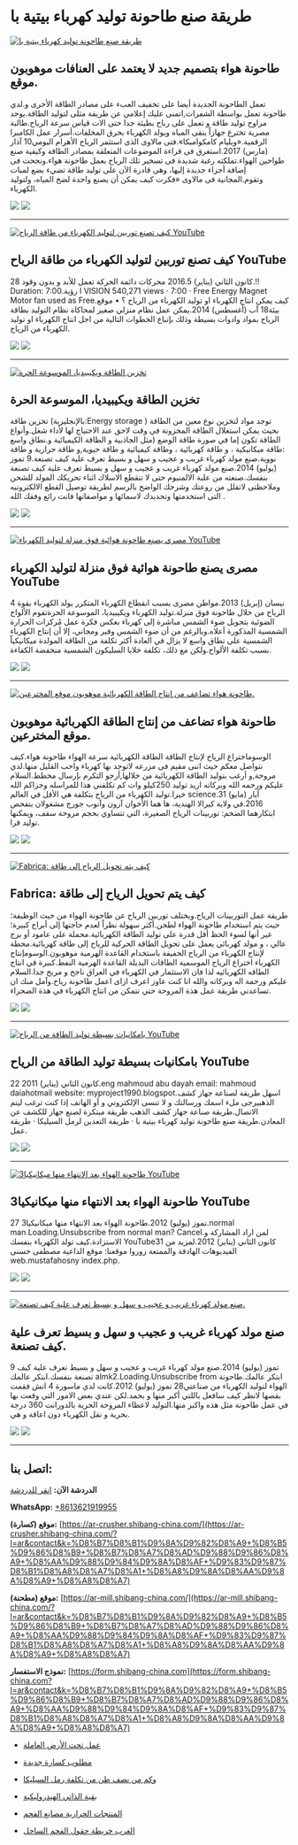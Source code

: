 # طريقة صنع طاحونة توليد كهرباء بيتية با

<a href="https://swt.shibang-china.com/?l=ar&img&k=%D8%B7%D8%B1%D9%8A%D9%82%D8%A9+%D8%B5%D9%86%D8%B9+%D8%B7%D8%A7%D8%AD%D9%88%D9%86%D8%A9+%D8%AA%D9%88%D9%84%D9%8A%D8%AF+%D9%83%D9%87%D8%B1%D8%A8%D8%A7%D8%A1+%D8%A8%D9%8A%D8%AA%D9%8A%D8%A9+%D8%A8%D8%A7" target="_blank">![طريقة صنع طاحونة توليد كهرباء بيتية با](http://static.shibang-china.com/all-800x300/180.jpg)</a>

## طاحونة هواء بتصميم جديد لا يعتمد على العنافات موهوبون موقع.
تعمل الطاحونة الجديدة أيضا على تخفيف العبء على مصادر الطاقة الأخرى و.لدي طاحونة تعمل بواسطة الشفرات,اتمنى عليك إعلامي عن طريقة مثلى لتوليد الطاقة.يوجد مراوح توليد طاقة و تعمل على رباح بطيئة جدا حتى الات قياس سرعة الرياح.طالبة مصرية تخترع جهازاً ينقى المياه ويولد الكهرباء بحرق المخلفات.أسرار عمل الكاميرا الرقمية.«ويليام كامكوامبكا».فتى مالاوى الذى استثمر الرياح الأهرام اليومي10 آذار (مارس) 2017.استغرق فى قراءة الموضوعات المتعلقة بمصادر الطاقة وكيفية صنع طواحين الهواء.تملكته رغبة شديدة فى تسخير تلك الرياح بعمل طاحونة هواء.ونجحت فى إضافة أجزاء جديدة إليها، وهى قادرة الآن على توليد طاقة تضيء بضع لمبات وتقوم.المجانية فى مالاوى «فكرت كيف يمكن أن يصنع واحدة لضخ المياه، ولتوليد الكهرباء.


<a href="https://whatsapp.shibangsoft.com/WhatsApp.php" target="_blank" title="WhatsApp">![](http://static.shibang-china.com/icon/whatsapp.png)</a> <a href="https://swt.shibang-china.com/?l=ar&icon&k=%D8%B7%D8%B1%D9%8A%D9%82%D8%A9+%D8%B5%D9%86%D8%B9+%D8%B7%D8%A7%D8%AD%D9%88%D9%86%D8%A9+%D8%AA%D9%88%D9%84%D9%8A%D8%AF+%D9%83%D9%87%D8%B1%D8%A8%D8%A7%D8%A1+%D8%A8%D9%8A%D8%AA%D9%8A%D8%A9+%D8%A8%D8%A7" target="_blank">![](http://static.shibang-china.com/icon/chat-ar.png)</a>

---

<a href="https://swt.shibang-china.com/?l=ar&img&k=%D8%B7%D8%B1%D9%8A%D9%82%D8%A9+%D8%B5%D9%86%D8%B9+%D8%B7%D8%A7%D8%AD%D9%88%D9%86%D8%A9+%D8%AA%D9%88%D9%84%D9%8A%D8%AF+%D9%83%D9%87%D8%B1%D8%A8%D8%A7%D8%A1+%D8%A8%D9%8A%D8%AA%D9%8A%D8%A9+%D8%A8%D8%A7" target="_blank">![كيف تصنع توربين لتوليد الكهرباء من طاقة الرياح YouTube](http://static.shibang-china.com/all-800x300/297.jpg)</a>

## كيف تصنع توربين لتوليد الكهرباء من طاقة الرياح YouTube
28 كانون الثاني (يناير) 2016.5 محركات دائمة الحركة تعمل للأبد و بدون وقود.!! Duration: 7:00.رؤية l VISION 540,271 views &middot; 7:00 &middot; Free Energy Magnet Motor fan used as Free.كيف يمكن انتاج الكهرباء او توليد الكهرباء من الرياح ؟ • موقع بيئة18 آب (أغسطس) 2014.يمكن عمل نظام منزلي صغير لمحاكاة نظام التوليد بطاقة الرياح بمواد وادوات بسيطة وذلك بإتباع الخطوات التالية من اجل انتاج الكهرباء او توليد الكهرباء من الرياح.


<a href="https://whatsapp.shibangsoft.com/WhatsApp.php" target="_blank" title="WhatsApp">![](http://static.shibang-china.com/icon/whatsapp.png)</a> <a href="https://swt.shibang-china.com/?l=ar&icon&k=%D8%B7%D8%B1%D9%8A%D9%82%D8%A9+%D8%B5%D9%86%D8%B9+%D8%B7%D8%A7%D8%AD%D9%88%D9%86%D8%A9+%D8%AA%D9%88%D9%84%D9%8A%D8%AF+%D9%83%D9%87%D8%B1%D8%A8%D8%A7%D8%A1+%D8%A8%D9%8A%D8%AA%D9%8A%D8%A9+%D8%A8%D8%A7" target="_blank">![](http://static.shibang-china.com/icon/chat-ar.png)</a>

---

<a href="https://swt.shibang-china.com/?l=ar&img&k=%D8%B7%D8%B1%D9%8A%D9%82%D8%A9+%D8%B5%D9%86%D8%B9+%D8%B7%D8%A7%D8%AD%D9%88%D9%86%D8%A9+%D8%AA%D9%88%D9%84%D9%8A%D8%AF+%D9%83%D9%87%D8%B1%D8%A8%D8%A7%D8%A1+%D8%A8%D9%8A%D8%AA%D9%8A%D8%A9+%D8%A8%D8%A7" target="_blank">![تخزين الطاقة ويكيبيديا، الموسوعة الحرة](http://static.shibang-china.com/all-800x300/466.jpg)</a>

## تخزين الطاقة ويكيبيديا، الموسوعة الحرة
تخزين طاقة (بالإنجليزية:Energy storage ) توجد مواد لتخزين نوع معين من الطاقة بحيث يمكن استغلال الطاقة المخزونة في وقت لاحق عند الاحتياج لها لأداء شغل.وأنواع الطاقة تكون إما في صورة طاقة الوضع (مثل الجاذبية و الطاقة الكيميائية و.نطاق واسع :طاقة ميكانيكية ، و طاقة كهربائية ، وطاقة كيميائية و طاقة حيوية,و طاقة حرارية و طاقة نووية.صنع مولد كهرباء غريب و عجيب و سهل و بسيط تعرف علية كيف تصنعة.9 تموز (يوليو) 2014.صنع مولد كهرباء غريب و عجيب و سهل و بسيط تعرف علية كيف تصنعة بنفسك.صنعته من علبة الالمنيوم حتى لا تنقطع الاسلاك اثناء تحريكك المولد للشحن وملاحظتى لاتقلل من روعتك وشرحك الواضح بالرسم لطريقة توصيل القطع الالكترونيه التى استخدمتها وتحديدك لاسمائها و مواصفاتها فانت رائع وفقك الله ﻿.


<a href="https://whatsapp.shibangsoft.com/WhatsApp.php" target="_blank" title="WhatsApp">![](http://static.shibang-china.com/icon/whatsapp.png)</a> <a href="https://swt.shibang-china.com/?l=ar&icon&k=%D8%B7%D8%B1%D9%8A%D9%82%D8%A9+%D8%B5%D9%86%D8%B9+%D8%B7%D8%A7%D8%AD%D9%88%D9%86%D8%A9+%D8%AA%D9%88%D9%84%D9%8A%D8%AF+%D9%83%D9%87%D8%B1%D8%A8%D8%A7%D8%A1+%D8%A8%D9%8A%D8%AA%D9%8A%D8%A9+%D8%A8%D8%A7" target="_blank">![](http://static.shibang-china.com/icon/chat-ar.png)</a>

---

<a href="https://swt.shibang-china.com/?l=ar&img&k=%D8%B7%D8%B1%D9%8A%D9%82%D8%A9+%D8%B5%D9%86%D8%B9+%D8%B7%D8%A7%D8%AD%D9%88%D9%86%D8%A9+%D8%AA%D9%88%D9%84%D9%8A%D8%AF+%D9%83%D9%87%D8%B1%D8%A8%D8%A7%D8%A1+%D8%A8%D9%8A%D8%AA%D9%8A%D8%A9+%D8%A8%D8%A7" target="_blank">![مصرى يصنع طاحونة هوائية فوق منزلة لتوليد الكهرباء YouTube](http://static.shibang-china.com/all-800x300/589.jpg)</a>

## مصرى يصنع طاحونة هوائية فوق منزلة لتوليد الكهرباء YouTube
4 نيسان (إبريل) 2013.مواطن مصرى بسبب انقطاع الكهرباء المتكرر يولد الكهرباء بقوة الرياح من خلال طاحونة فوق منزلة.توليد الكهرباء ويكيبيديا، الموسوعة الحرةتقوم الألواح الضوئية بتحويل ضوء الشمس مباشرة إلى كهرباء بعكس فكرة عمل مُركزات الحرارة الشمسية المذكورة أعلاه.وبالرغم من أن ضوء الشمس وفير ومجاني، إلا أن إنتاج الكهرباء الشمسية على نطاق واسع لا يزال في العادة أكثر تكلفة من الطاقة المولدة ميكانيكياً بسبب تكلفة الألواح.ولكن مع ذلك، تكلفة خلايا السليكون الشمسية منخفضة الكفاءة.


<a href="https://whatsapp.shibangsoft.com/WhatsApp.php" target="_blank" title="WhatsApp">![](http://static.shibang-china.com/icon/whatsapp.png)</a> <a href="https://swt.shibang-china.com/?l=ar&icon&k=%D8%B7%D8%B1%D9%8A%D9%82%D8%A9+%D8%B5%D9%86%D8%B9+%D8%B7%D8%A7%D8%AD%D9%88%D9%86%D8%A9+%D8%AA%D9%88%D9%84%D9%8A%D8%AF+%D9%83%D9%87%D8%B1%D8%A8%D8%A7%D8%A1+%D8%A8%D9%8A%D8%AA%D9%8A%D8%A9+%D8%A8%D8%A7" target="_blank">![](http://static.shibang-china.com/icon/chat-ar.png)</a>

---

<a href="https://swt.shibang-china.com/?l=ar&img&k=%D8%B7%D8%B1%D9%8A%D9%82%D8%A9+%D8%B5%D9%86%D8%B9+%D8%B7%D8%A7%D8%AD%D9%88%D9%86%D8%A9+%D8%AA%D9%88%D9%84%D9%8A%D8%AF+%D9%83%D9%87%D8%B1%D8%A8%D8%A7%D8%A1+%D8%A8%D9%8A%D8%AA%D9%8A%D8%A9+%D8%A8%D8%A7" target="_blank">![طاحونة هواء تضاعف من إنتاج الطاقة الكهربائية موهوبون موقع المخترعين.](http://static.shibang-china.com/all-800x300/633.jpg)</a>

## طاحونة هواء تضاعف من إنتاج الطاقة الكهربائية موهوبون موقع المخترعين.
الوسوماختراع الرياح لإنتاج الطاقة الطاقة الكهربائية سرعة الهواء طاحونة هواء.كيف نتواصل معكم حيث اننى مقيم فى مزرعه لاتوجد بها كهرباء واحب القليل منها.لدي مروحة,و أرغب بتوليد الطاقة الكهربائية من خلالها,أرجو التكرم بإرسال مخطط.السلام عليكم ورحمه الله وبركاته اريد توليد 250كيلو وات كم تكلفني هذا للمراسله وجزاكم الله خيرا.توليد الكهرباء من الرياح بتكلفة هي الأقل في العالم science.31 أيار (مايو) 2016.في ولاية كيرالا الهندية، ها هما الأخوان آرون وآنوب جورج مشغولان بتفحص ابتكارهما الضخم: توربينات الرياح الصغيرة، التي تتساوي بحجم مروحة سقف، ويمكنها توليد قرا.


<a href="https://whatsapp.shibangsoft.com/WhatsApp.php" target="_blank" title="WhatsApp">![](http://static.shibang-china.com/icon/whatsapp.png)</a> <a href="https://swt.shibang-china.com/?l=ar&icon&k=%D8%B7%D8%B1%D9%8A%D9%82%D8%A9+%D8%B5%D9%86%D8%B9+%D8%B7%D8%A7%D8%AD%D9%88%D9%86%D8%A9+%D8%AA%D9%88%D9%84%D9%8A%D8%AF+%D9%83%D9%87%D8%B1%D8%A8%D8%A7%D8%A1+%D8%A8%D9%8A%D8%AA%D9%8A%D8%A9+%D8%A8%D8%A7" target="_blank">![](http://static.shibang-china.com/icon/chat-ar.png)</a>

---

<a href="https://swt.shibang-china.com/?l=ar&img&k=%D8%B7%D8%B1%D9%8A%D9%82%D8%A9+%D8%B5%D9%86%D8%B9+%D8%B7%D8%A7%D8%AD%D9%88%D9%86%D8%A9+%D8%AA%D9%88%D9%84%D9%8A%D8%AF+%D9%83%D9%87%D8%B1%D8%A8%D8%A7%D8%A1+%D8%A8%D9%8A%D8%AA%D9%8A%D8%A9+%D8%A8%D8%A7" target="_blank">![Fabrica: كيف يتم تحويل الرياح إلى طاقة](http://static.shibang-china.com/all-800x300/731.jpg)</a>

## Fabrica: كيف يتم تحويل الرياح إلى طاقة
طريقة عمل التوربينات الرياح.ويختلف توربين الرياح عن طاحونة الهواء من حيث الوظيفة؛ حيث يتم استخدام طاحونة الهواء لطحن.أكثر سهولة نظراً لعدم حاجتها إلى أبراج كبيرة؛ غير أنها لسوء الحظ أقل قدرة على توليد الطاقة الكهربائية.محملة على عامود أو برج عالي ، و مولد كهربائي يعمل على تحويل الطاقة الحركية للرياح إلى طاقة كهربائية.محطة لإنتاج الكهرباء من الرياح الخفيفة باستخدام القاعدة الهرمية موهوبون.الوسومإنتاج الكهرباء اختراع الرياح الموسمية الطاقات البديلة القاعدة الهرمية النفط.كبيرة في انتاج الطاقه الكهربائيه لذا فان الاستثمار في الكهرباء في العراق ناجح و مربح جدا.السلام عليكم ورحمة اله وبركاته والله انا كنت عاوز اعرف ازاى اعمل طاحونة رياح.وآمل منك ان تساعدني طريقة عمل هذة المروحة حتي نتمكن من انتاج الكهرباء في هذة الصحراء.


<a href="https://whatsapp.shibangsoft.com/WhatsApp.php" target="_blank" title="WhatsApp">![](http://static.shibang-china.com/icon/whatsapp.png)</a> <a href="https://swt.shibang-china.com/?l=ar&icon&k=%D8%B7%D8%B1%D9%8A%D9%82%D8%A9+%D8%B5%D9%86%D8%B9+%D8%B7%D8%A7%D8%AD%D9%88%D9%86%D8%A9+%D8%AA%D9%88%D9%84%D9%8A%D8%AF+%D9%83%D9%87%D8%B1%D8%A8%D8%A7%D8%A1+%D8%A8%D9%8A%D8%AA%D9%8A%D8%A9+%D8%A8%D8%A7" target="_blank">![](http://static.shibang-china.com/icon/chat-ar.png)</a>

---

<a href="https://swt.shibang-china.com/?l=ar&img&k=%D8%B7%D8%B1%D9%8A%D9%82%D8%A9+%D8%B5%D9%86%D8%B9+%D8%B7%D8%A7%D8%AD%D9%88%D9%86%D8%A9+%D8%AA%D9%88%D9%84%D9%8A%D8%AF+%D9%83%D9%87%D8%B1%D8%A8%D8%A7%D8%A1+%D8%A8%D9%8A%D8%AA%D9%8A%D8%A9+%D8%A8%D8%A7" target="_blank">![بامكانيات بسيطة توليد الطاقة من الرياح YouTube](http://static.shibang-china.com/all-800x300/1351.jpg)</a>

## بامكانيات بسيطة توليد الطاقة من الرياح YouTube
22 كانون الثاني (يناير) 2011.eng mahmoud abu dayah email: mahmoud daiahotmail website: myproject1990.blogspot.اسهل طريقة لصناعة جهاز كشف الذهبيرجى ملء اسمك ورسالتك و لا تنسى الإلكتروني و أو الهاتف إذا كنت ترغب ليتم الاتصال.طريقة صناعة جهاز كشف الذهب طريقة مبتكرة لصنع جهاز للكشف عن المعادن.طريقة صنع طاحونة توليد كهرباء بيتية با &middot; طريقة التعدين لرمل السيليكا &middot; طريقة عمل.


<a href="https://whatsapp.shibangsoft.com/WhatsApp.php" target="_blank" title="WhatsApp">![](http://static.shibang-china.com/icon/whatsapp.png)</a> <a href="https://swt.shibang-china.com/?l=ar&icon&k=%D8%B7%D8%B1%D9%8A%D9%82%D8%A9+%D8%B5%D9%86%D8%B9+%D8%B7%D8%A7%D8%AD%D9%88%D9%86%D8%A9+%D8%AA%D9%88%D9%84%D9%8A%D8%AF+%D9%83%D9%87%D8%B1%D8%A8%D8%A7%D8%A1+%D8%A8%D9%8A%D8%AA%D9%8A%D8%A9+%D8%A8%D8%A7" target="_blank">![](http://static.shibang-china.com/icon/chat-ar.png)</a>

---

<a href="https://swt.shibang-china.com/?l=ar&img&k=%D8%B7%D8%B1%D9%8A%D9%82%D8%A9+%D8%B5%D9%86%D8%B9+%D8%B7%D8%A7%D8%AD%D9%88%D9%86%D8%A9+%D8%AA%D9%88%D9%84%D9%8A%D8%AF+%D9%83%D9%87%D8%B1%D8%A8%D8%A7%D8%A1+%D8%A8%D9%8A%D8%AA%D9%8A%D8%A9+%D8%A8%D8%A7" target="_blank">![طاحونة الهواء بعد الانتهاء منها ميكانيكيا3 YouTube](http://static.shibang-china.com/all-800x300/548.jpg)</a>

## طاحونة الهواء بعد الانتهاء منها ميكانيكيا3 YouTube
27 تموز (يوليو) 2012.طاحونة الهواء بعد الانتهاء منها ميكانيكيا3.normal man.Loading.Unsubscribe from normal man? Cancel.لمن اراد المشاركة و الاستزادة.كيف تولد الكهرباء بنفسك YouTube31 كانون الثاني (يناير) 2012.لمزيد من الفيديوهات الهادفة والممتعة زوروا موقعنا: موقع الداعية مصطفى حسنى web.mustafahosny index.php.


<a href="https://whatsapp.shibangsoft.com/WhatsApp.php" target="_blank" title="WhatsApp">![](http://static.shibang-china.com/icon/whatsapp.png)</a> <a href="https://swt.shibang-china.com/?l=ar&icon&k=%D8%B7%D8%B1%D9%8A%D9%82%D8%A9+%D8%B5%D9%86%D8%B9+%D8%B7%D8%A7%D8%AD%D9%88%D9%86%D8%A9+%D8%AA%D9%88%D9%84%D9%8A%D8%AF+%D9%83%D9%87%D8%B1%D8%A8%D8%A7%D8%A1+%D8%A8%D9%8A%D8%AA%D9%8A%D8%A9+%D8%A8%D8%A7" target="_blank">![](http://static.shibang-china.com/icon/chat-ar.png)</a>

---

<a href="https://swt.shibang-china.com/?l=ar&img&k=%D8%B7%D8%B1%D9%8A%D9%82%D8%A9+%D8%B5%D9%86%D8%B9+%D8%B7%D8%A7%D8%AD%D9%88%D9%86%D8%A9+%D8%AA%D9%88%D9%84%D9%8A%D8%AF+%D9%83%D9%87%D8%B1%D8%A8%D8%A7%D8%A1+%D8%A8%D9%8A%D8%AA%D9%8A%D8%A9+%D8%A8%D8%A7" target="_blank">![صنع مولد كهرباء غريب و عجيب و سهل و بسيط تعرف علية كيف تصنعة.](http://static.shibang-china.com/all-800x300/1518.jpg)</a>

## صنع مولد كهرباء غريب و عجيب و سهل و بسيط تعرف علية كيف تصنعة.
9 تموز (يوليو) 2014.صنع مولد كهرباء غريب و عجيب و سهل و بسيط تعرف علية كيف تصنعة بنفسك.ابتكر عالمك almk2.Loading.Unsubscribe from ابتكر عالمك.طاحونة الهواء لتوليد الكهرباء من صناعتي28 تموز (يوليو) 2012.كانت لدي ماسورة 4 انش فقمت بقصها لانظر كيف سافعل باللتي أكبر منها و بحمد.لكن عندي بعض الامور التي وقعت بها في عمل طاحونة مثل هذه واكبر منها.التوليد لاعطاء المروحة الحرية بالدورانت 360 درجة بحرية و نقل الكهرباء دون اعاقة و هي.


<a href="https://whatsapp.shibangsoft.com/WhatsApp.php" target="_blank" title="WhatsApp">![](http://static.shibang-china.com/icon/whatsapp.png)</a> <a href="https://swt.shibang-china.com/?l=ar&icon&k=%D8%B7%D8%B1%D9%8A%D9%82%D8%A9+%D8%B5%D9%86%D8%B9+%D8%B7%D8%A7%D8%AD%D9%88%D9%86%D8%A9+%D8%AA%D9%88%D9%84%D9%8A%D8%AF+%D9%83%D9%87%D8%B1%D8%A8%D8%A7%D8%A1+%D8%A8%D9%8A%D8%AA%D9%8A%D8%A9+%D8%A8%D8%A7" target="_blank">![](http://static.shibang-china.com/icon/chat-ar.png)</a>

---
## اتصل بنا:

**الدردشة الآن:** [انقر للدردشة](https://swt.shibang-china.com?l=ar&contact&k=%D8%B7%D8%B1%D9%8A%D9%82%D8%A9+%D8%B5%D9%86%D8%B9+%D8%B7%D8%A7%D8%AD%D9%88%D9%86%D8%A9+%D8%AA%D9%88%D9%84%D9%8A%D8%AF+%D9%83%D9%87%D8%B1%D8%A8%D8%A7%D8%A1+%D8%A8%D9%8A%D8%AA%D9%8A%D8%A9+%D8%A8%D8%A7)

**WhatsApp:**  [+8613621919955](https://whatsapp.shibangsoft.com/WhatsApp.php)

**موقع (كسارة):** [https://ar-crusher.shibang-china.com/](https://ar-crusher.shibang-china.com/?l=ar&contact&k=%D8%B7%D8%B1%D9%8A%D9%82%D8%A9+%D8%B5%D9%86%D8%B9+%D8%B7%D8%A7%D8%AD%D9%88%D9%86%D8%A9+%D8%AA%D9%88%D9%84%D9%8A%D8%AF+%D9%83%D9%87%D8%B1%D8%A8%D8%A7%D8%A1+%D8%A8%D9%8A%D8%AA%D9%8A%D8%A9+%D8%A8%D8%A7)

**موقع (مطحنة):** [https://ar-mill.shibang-china.com/](https://ar-mill.shibang-china.com/?l=ar&contact&k=%D8%B7%D8%B1%D9%8A%D9%82%D8%A9+%D8%B5%D9%86%D8%B9+%D8%B7%D8%A7%D8%AD%D9%88%D9%86%D8%A9+%D8%AA%D9%88%D9%84%D9%8A%D8%AF+%D9%83%D9%87%D8%B1%D8%A8%D8%A7%D8%A1+%D8%A8%D9%8A%D8%AA%D9%8A%D8%A9+%D8%A8%D8%A7)

**نموذج الاستفسار:** [https://form.shibang-china.com](https://form.shibang-china.com?l=ar&contact&k=%D8%B7%D8%B1%D9%8A%D9%82%D8%A9+%D8%B5%D9%86%D8%B9+%D8%B7%D8%A7%D8%AD%D9%88%D9%86%D8%A9+%D8%AA%D9%88%D9%84%D9%8A%D8%AF+%D9%83%D9%87%D8%B1%D8%A8%D8%A7%D8%A1+%D8%A8%D9%8A%D8%AA%D9%8A%D8%A9+%D8%A8%D8%A7)

* [عمل تحت الأرض العاملة](../24/%D8%B9%D9%85%D9%84%20%D8%AA%D8%AD%D8%AA%20%D8%A7%D9%84%D8%A3%D8%B1%D8%B6%20%D8%A7%D9%84%D8%B9%D8%A7%D9%85%D9%84%D8%A9.md)

* [مطلوب كسارة جديدة](../22/%D9%85%D8%B7%D9%84%D9%88%D8%A8%20%D9%83%D8%B3%D8%A7%D8%B1%D8%A9%20%D8%AC%D8%AF%D9%8A%D8%AF%D8%A9.md)

* [وكم من نصف طن من تكلفة رمل السيليكا](../25/%D9%88%D9%83%D9%85%20%D9%85%D9%86%20%D9%86%D8%B5%D9%81%20%D8%B7%D9%86%20%D9%85%D9%86%20%D8%AA%D9%83%D9%84%D9%81%D8%A9%20%D8%B1%D9%85%D9%84%20%D8%A7%D9%84%D8%B3%D9%8A%D9%84%D9%8A%D9%83%D8%A7.md)

* [بقية الذاتي الهيدروليكية](../23/%D8%A8%D9%82%D9%8A%D8%A9%20%D8%A7%D9%84%D8%B0%D8%A7%D8%AA%D9%8A%20%D8%A7%D9%84%D9%87%D9%8A%D8%AF%D8%B1%D9%88%D9%84%D9%8A%D9%83%D9%8A%D8%A9.md)

* [المنتجات الحرارية مصانع الفحم](../25/%D8%A7%D9%84%D9%85%D9%86%D8%AA%D8%AC%D8%A7%D8%AA%20%D8%A7%D9%84%D8%AD%D8%B1%D8%A7%D8%B1%D9%8A%D8%A9%20%D9%85%D8%B5%D8%A7%D9%86%D8%B9%20%D8%A7%D9%84%D9%81%D8%AD%D9%85.md)

* [الغرب خريطة حقول الفحم الساحل](../23/%D8%A7%D9%84%D8%BA%D8%B1%D8%A8%20%D8%AE%D8%B1%D9%8A%D8%B7%D8%A9%20%D8%AD%D9%82%D9%88%D9%84%20%D8%A7%D9%84%D9%81%D8%AD%D9%85%20%D8%A7%D9%84%D8%B3%D8%A7%D8%AD%D9%84.md)